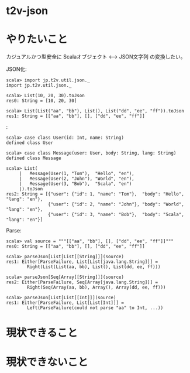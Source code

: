 # t2v-json

# やりたいこと

カジュアルかつ型安全に Scalaオブジェクト <--> JSON文字列 の変換したい。

JSON化:

    scala> import jp.t2v.util.json._
    import jp.t2v.util.json._
    
    scala> List(10, 20, 30).toJson
    res0: String = [10, 20, 30]
    
    scala> List(List("aa", "bb"), List(), List("dd", "ee", "ff")).toJson
    res1: String = [["aa", "bb"], [], ["dd", "ee", "ff"]]

:

    scala> case class User(id: Int, name: String)
    defined class User
    
    scala> case class Message(user: User, body: String, lang: String)
    defined class Message
    
    scala> List(
         |   Message(User(1, "Tom"),  "Hello", "en"), 
         |   Message(User(2, "John"), "World", "en"), 
         |   Message(User(3, "Bob"),  "Scala", "en")
         |).toJson
    res2: String = [{"user": {"id": 1, "name": "Tom"},  "body": "Hello", "lang": "en"}, 
                    {"user": {"id": 2, "name": "John"}, "body": "World", "lang": "en"}, 
                    {"user": {"id": 3, "name": "Bob"},  "body": "Scala", "lang": "en"}]

Parse:

    scala> val source = """[["aa", "bb"], [], ["dd", "ee", "ff"]]"""
    res0: String = [["aa", "bb"], [], ["dd", "ee", "ff"]]

    scala> parseJson[List[List[[String]]](source)
    res1: Either[ParseFailure, List[List[java.lang.String]]] = 
            Right(List(List(aa, bb), List(), List(dd, ee, ff)))

    scala> parseJson[Seq[Array[[String]]](source)
    res2: Either[ParseFailure, Seq[Array[java.lang.String]]] =
            Right(Seq(Array(aa, bb), Array(), Array(dd, ee, ff)))

    scala> parseJson[List[List[[Int]]](source)
    res1: Either[ParseFailure, List[List[Int]]] = 
            Left(ParseFailure(could not parse "aa" to Int, ...))


# 現状できること

# 現状できないこと



